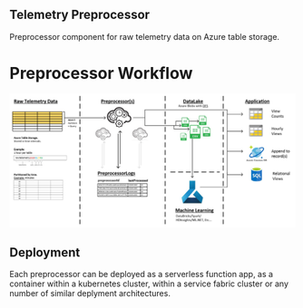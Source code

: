 ## Telemetry Preprocessor
Preprocessor component for raw telemetry data on Azure table storage.

# Preprocessor Workflow
![AuthenticationFlow](https://github.com/INNVTV/Telemetry-Preprocessor/blob/master/_docs/images/processing-workflow.png)

## Deployment
Each preprocessor can be deployed as a serverless function app, as a container within a kubernetes cluster, within a service fabric cluster or any number of similar deplyment architectures.

